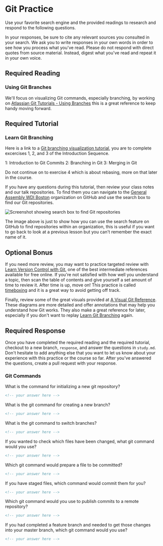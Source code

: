 # Git Practice

Use your favorite search engine and the provided readings to research and
respond to the following questions.

In your responses, be sure to cite any relevant sources you consulted in your
search. We ask you to write responses in your own words in order to see how you
process what you've read. Please do not respond with direct quotes from source
material. Instead, digest what you've read and repeat it in your own voice.

## Required Reading

### Using Git Branches

We'll focus on visualizing Git commands, especially branching, by working on [Atlassian Git Tutorials - Using Branches](https://www.atlassian.com/git/tutorials/using-branches)
this is a great reference to keep handy moving forward.

## Required Tutorial

### Learn Git Branching

Here is a link to a [Git branching visualization tutorial](https://learngitbranching.js.org/), you are to complete
excercises 1, 2, and 3 of the Introduction Sequence.

1: Introduction to Git Commits
2: Branching in Git
3: Merging in Git

Do not continue on to exercise 4 which is about rebasing, more on that later in
the course.

If you have any questions during this tutorial, then review your class notes
and our talk repositories. To find them you can navigate to the [General Assembly WDI Boston](https://git.generalassemb.ly/ga-wdi-boston)
organization on GitHub and use the search box to find our Git repositories.

![Screenshot showing search box to find Git repositories](https://i.imgur.com/TcAbSrU.png)

The image above is just to show how you can use the search feature on GitHub to
find repositories within an organization, this is useful if you want to go back
to look at a previous lesson but you can't remember the exact name of it.

## Optional Bonus

If you need more review, you may want to practice targeted review with [Learn Version Control with Git](http://www.git-tower.com/learn/git/ebook/),
one of the best intermediate references available for free online. If you're
not satisfied with how well you understand a topic, then scan the table of
contents and give yourself a set amount of time to review it. After time is up,
move on! This practice is called [timeboxing](https://en.wikipedia.org/wiki/Timeboxing)
and it is a great way to avoid getting off track.

Finally, review some of the great visuals provided at [A Visual Git Reference](http://marklodato.github.io/visual-git-guide/index-en.html).
These diagrams are more detailed and offer annotations that may help you
understand how Git works. They also make a great reference for later,
especially if you don't want to replay [Learn Git Branching](http://pcottle.github.io/learnGitBranching/)
again.

## Required Response

Once you have completed the required reading and the required tutorial,
checkout to a new branch, `response`, and answer the questions in `study.md`.
Don't hesitate to add anything else that you want to let us know about your
experience with this practice or the course so far. After you've answered the
questions, create a pull request with your response.

### Git Commands

What is the command for initializing a new git repository?

```md
<!-- your answer here -->
```

What is the git command for creating a new branch?

```md
<!-- your answer here -->
```

What is the git command to switch branches?

```md
<!-- your answer here -->
```

If you wanted to check which files have been changed, what git command would
you use?

```md
<!-- your answer here -->
```

Which git command would prepare a file to be committed?

```md
<!-- your answer here -->
```

If you have staged files, which command would commit them for you?

```md
<!-- your answer here -->
```

Which git command would you use to publish commits to a remote repository?

```md
<!-- your answer here -->
```

If you had completed a feature branch and needed to get those changes into your
master branch, which git command would you use?

```md
<!-- your answer here -->
```

